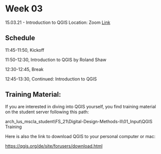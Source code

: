 
# Week 03

15.03.21 - Introduction to QGIS
Location: Zoom [Link](https://ethz.zoom.us/j/91346097820)

## Schedule
11:45-11:50, Kickoff 

11:50-12:30, Introduction to QGIS by Roland Shaw 

12:30-12:45, Break

12:45-13:30, Continued: Introduction to QGIS


## Training Material:
If you are interested in diving into QGIS yourself, you find training material on the student server following this path:

arch_lus_mscla_student\FS_21\Digital-Design-Methods-II\01_Input\QGIS Training

Here is also the link to download QGIS to your personal computer or mac:

https://qgis.org/de/site/forusers/download.html
